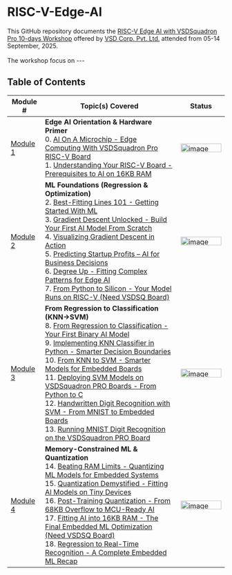 # RISC-V-Edge-AI

This GitHub repository documents the [RISC-V Edge AI with VSDSquadron Pro 10-days Workshop](https://www.vlsisystemdesign.com/riscv_edgeai/) offered by [VSD Corp. Pvt. Ltd.](https://www.vlsisystemdesign.com/about-us/) attended from 05-14 September, 2025.<br><br>
The workshop focus on ---

## Table of Contents

| Module # | Topic(s) Covered | Status |
|----------|------------------|--------|
| [Module 1](#1---edge-aI-orientation-&-hardware-primer) | **Edge AI Orientation & Hardware Primer**<br>0. [AI On A Microchip - Edge Computing With VSDSquadron Pro RISC-V Board](#11---aI-on-a-microchip---edge-computing-with-VSDSquadron-pro-RISC---V-board-)<br>1. [Understanding Your RISC-V Board - Prerequisites to AI on 16KB RAM](#12---understanding-your-rISC---V-board---prerequisites-to-aI-on-16KB-rAM) | <img width="94" height="20" alt="image" src="https://github.com/user-attachments/assets/9768417d-9351-4e4d-b293-5d0490a1225c" /> |
| [Module 2]() | **ML Foundations (Regression & Optimization)**<br>2. [Best-Fitting Lines 101 - Getting Started With ML]()<br>3. [Gradient Descent Unlocked - Build Your First AI Model From Scratch]()<br>4. [Visualizing Gradient Descent in Action]()<br>5. [Predicting Startup Profits – AI for Business Decisions]()<br>6. [Degree Up - Fitting Complex Patterns for Edge AI]()<br>7. [From Python to Silicon - Your Model Runs on RISC-V (Need VSDSQ Board)]() | <img width="94" height="20" alt="image" src="https://github.com/user-attachments/assets/9768417d-9351-4e4d-b293-5d0490a1225c" /> |
| [Module 3]() | **From Regression to Classification (KNN->SVM)**<br>8. [From Regression to Classification - Your First Binary AI Model]()<br>9. [Implementing KNN Classifier in Python - Smarter Decision Boundaries]()<br>10. [ From KNN to SVM - Smarter Models for Embedded Boards]()<br>11. [Deploying SVM Models on VSDSquadron PRO Boards - From Python to C]()<br>12. [Handwritten Digit Recognition with SVM - From MNIST to Embedded Boards]()<br>13. [Running MNIST Digit Recognition on the VSDSquadron PRO Board]() | <img width="94" height="20" alt="image" src="https://github.com/user-attachments/assets/9768417d-9351-4e4d-b293-5d0490a1225c" /> |
| [Module 4]() | **Memory-Constrained ML & Quantization**<br>14. [Beating RAM Limits - Quantizing ML Models for Embedded Systems]()<br>15. [Quantization Demystified - Fitting AI Models on Tiny Devices]()<br>16. [ Post-Training Quantization - From 68KB Overflow to MCU-Ready AI]()<br>17. [Fitting AI into 16KB RAM - The Final Embedded ML Optimization (Need VSDSQ Board)]()<br>18. [ Regression to Real-Time Recognition - A Complete Embedded ML Recap]() | <img width="94" height="20" alt="image" src="https://github.com/user-attachments/assets/9768417d-9351-4e4d-b293-5d0490a1225c" /> |

